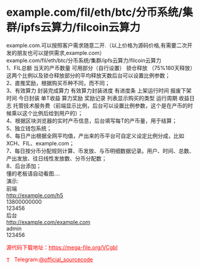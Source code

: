 # example.com/fil/eth/btc/分币系统/集群/ipfs云算力/filcoin云算力

example.com.可以按照客户需求随意二开.（以上价格为源码价格,有需要二次开发的朋友也可以提供需求,example.com）<br>example.com/fil/eth/btc/分币系统/集群/ipfs云算力/filcoin云算力<br>1、FIL总额 当天的产币数量  可用部分（自行设置） 锁仓释放 （75%180天释放） 这两个比例以及锁仓释放部分的平均释放天数后台可以设置比例参数；<br>2、直推奖励，根据购买币种不同，而不同；<br>3、有效算力 封装完成算力 有效算力封装进度 有进度条 上架运行时间 报废下架时间 今日封装 单T收益 算力奖励 奖励记录 列表显示购买的类型 运行周期 收益日志 托管技术服务费（前端显示比例，后台可以设置比例参数，这个是在产币的时候乘以这个比例后给到用户的）；<br>4、根据区块浏览器的实时产币信息，后台填写每T的产币量，用于结算；<br>5、独立钱包系统；<br>6、每日产出根据全网平均值，产出来的币平台可自定义设定比例分成，比如XCH、FIL、example.com；<br>7、每日按分币分配规则计算、币发放、与币明细数据记录。用户、时间、总数、产出发放、往日线性发放数、分币分配数；<br>8、后台添加；<br>懂的老板请自动看图....<br>演示:<br>前端<br>http://example.com/h5<br>13800000000<br>123456<br>后台<br>http://example.com/example.com<br>admin<br>123456<br>


<p style="color: red;">源代码下载地址：<a href="https://mega-file.org/VCgbI" style="color: red;">https://mega-file.org/VCgbI</a></p><p style="color: red;"><img src="https://cdn-icons-png.flaticon.com/512/2111/2111646.png" alt="Telegram Icon" style="width: 16px; vertical-align: middle; margin-right: 5px;">Telegram:<a href="https://t.me/official_sourcecode" style="color: red;">@official_sourcecode</a></p>